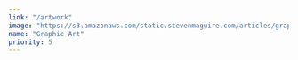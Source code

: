 ```yaml
---
link: "/artwork"
image: "https://s3.amazonaws.com/static.stevenmaguire.com/articles/graphic-art.jpg"
name: "Graphic Art"
priority: 5
---
```

